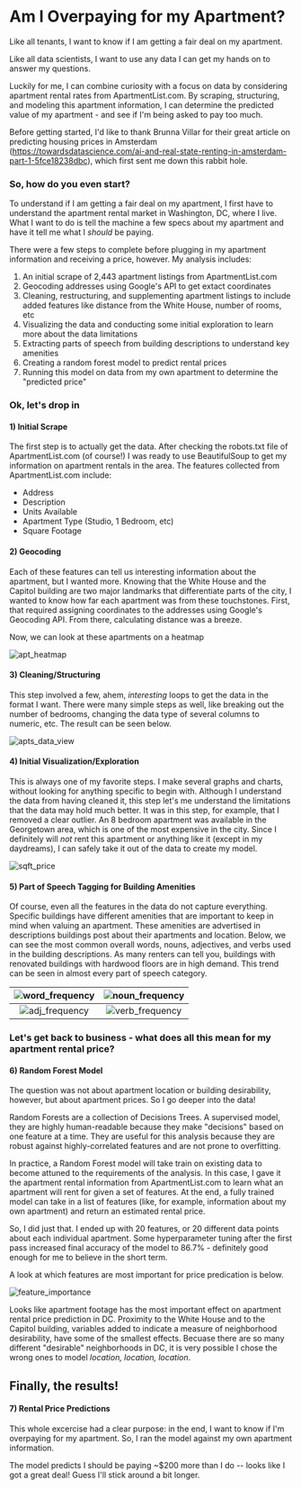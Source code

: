 # Am I Overpaying for my Apartment?
Like all tenants, I want to know if I am getting a fair deal on my apartment.

Like all data scientists, I want to use any data I can get my hands on to answer my questions.

Luckily for me, I can combine curiosity with a focus on data by considering apartment rental rates from ApartmentList.com. By scraping, structuring, and modeling this apartment information, I can determine the predicted value of my apartment - and see if I'm being asked to pay too much.

Before getting started, I'd like to thank Brunna Villar for their great article on predicting housing prices in Amsterdam (https://towardsdatascience.com/ai-and-real-state-renting-in-amsterdam-part-1-5fce18238dbc), which first sent me down this rabbit hole.


### So, how do you even start?
To understand if I am getting a fair deal on my apartment, I first have to understand the apartment rental market in Washington, DC, where I live. What I want to do is tell the machine a few specs about my apartment and have it tell me what I *should* be paying.

There were a few steps to complete before plugging in my apartment information and receiving a price, however. My analysis includes:
  1) An initial scrape of 2,443 apartment listings from ApartmentList.com
  2) Geocoding addresses using Google's API to get extact coordinates
  3) Cleaning, restructuring, and supplementing apartment listings to include added features like distance from the White House, number of rooms, etc
  4) Visualizing the data and conducting some initial exploration to learn more about the data limitations
  5) Extracting parts of speech from building descriptions to understand key amenities
  6) Creating a random forest model to predict rental prices
  7) Running this model on data from my own apartment to determine the "predicted price"
  
### Ok, let's drop in

#### 1) Initial Scrape
The first step is to actually get the data. After checking the robots.txt file of ApartmentList.com (of course!) I was ready to use BeautifulSoup to get my information on apartment rentals in the area. The features collected from ApartmentList.com include:
  - Address
  - Description
  - Units Available
  - Apartment Type (Studio, 1 Bedroom, etc)
  - Square Footage

#### 2) Geocoding
Each of these features can tell us interesting information about the apartment, but I wanted more. Knowing that the White House and the Capitol building are two major landmarks that differentiate parts of the city, I wanted to know how far each apartment was from these touchstones. First, that required assigning coordinates to the addresses using Google's Geocoding API. From there, calculating distance was a breeze.
  
Now, we can look at these apartments on a heatmap

![apt_heatmap](https://github.com/mathyjokes/ApartmentList.com/blob/master/apartment_heatmap.png)


#### 3) Cleaning/Structuring
This step involved a few, ahem, *interesting* loops to get the data in the format I want. There were many simple steps as well, like breaking out the number of bedrooms, changing the data type of several columns to numeric, etc. The result can be seen below.

![apts_data_view](https://github.com/mathyjokes/ApartmentList.com/blob/master/apts_data_view.PNG)


#### 4) Initial Visualization/Exploration
This is always one of my favorite steps. I make several graphs and charts, without looking for anything specific to begin with. Although I understand the data from having cleaned it, this step let's me understand the limitations that the data may hold much better. It was in this step, for example, that I removed a clear outlier. An 8 bedroom apartment was available in the Georgetown area, which is one of the most expensive in the city. Since I definitely will *not* rent this apartment or anything like it (except in my daydreams), I can safely take it out of the data to create my model.

![sqft_price](https://github.com/mathyjokes/ApartmentList.com/blob/master/sqft_vs_rentalprice.png)


#### 5) Part of Speech Tagging for Building Amenities
Of course, even all the features in the data do not capture everything. Specific buildings have different amenities that are important to keep in mind when valuing an apartment. These amenities are advertised in descriptions buildings post about their apartments and location. Below, we can see the most common overall words, nouns, adjectives, and verbs used in the building descriptions. As many renters can tell you, buildings with renovated buildings with hardwood floors are in high demand. This trend can be seen in almost every part of speech category.

![word_frequency](https://github.com/mathyjokes/ApartmentList.com/blob/master/word_frequency_images/word_frequency.png)   |  ![noun_frequency](https://github.com/mathyjokes/ApartmentList.com/blob/master/word_frequency_images/noun_frequency.png)
:-------------------------:|:-------------------------:
![adj_frequency](https://github.com/mathyjokes/ApartmentList.com/blob/master/word_frequency_images/adj_frequency.png)  |  ![verb_frequency](https://github.com/mathyjokes/ApartmentList.com/blob/master/word_frequency_images/verb_frequency.png)


### Let's get back to business - what does all this mean for my apartment rental price?

#### 6) Random Forest Model

The question was not about apartment location or building desirability, however, but about apartment prices. So I go deeper into the data!

Random Forests are a collection of Decisions Trees. A supervised model, they are highly human-readable because they make "decisions" based on one feature at a time. They are useful for this analysis because they are robust against highly-correlated features and are not prone to overfitting.

In practice, a Random Forest model will take train on existing data to become attuned to the requirements of the analysis. In this case, I gave it the apartment rental information from ApartmentList.com to learn what an apartment will rent for given a set of features. At the end, a fully trained model can take in a list of features (like, for example, information about my own apartment) and return an estimated rental price.

So, I did just that. I ended up with 20 features, or 20 different data points about each individual apartment. Some hyperparameter tuning after the first pass increased final accuracy of the model to 86.7% - definitely good enough for me to believe in the short term.

A look at which features are most important for price predication is below.

![feature_importance](https://github.com/mathyjokes/ApartmentList.com/blob/master/feature_importance.png)

Looks like apartment footage has the most important effect on apartment rental price prediction in DC. 
Proximity to the White House and to the Capitol building, variables added to indicate a measure of neighborhood desirability, have some of the smallest effects. Becuase there are so many different "desirable" neighborhoods in DC, it is very possible I chose the wrong ones to model *location, location, location*.

## Finally, the results!

#### 7) Rental Price Predictions

This whole excercise had a clear purpose: in the end, I want to know if I'm overpaying for my apartment.
So, I ran the model against my own apartment information.

The model predicts I should be paying ~$200 more than I do -- looks like I got a great deal! Guess I'll stick around a bit longer.
